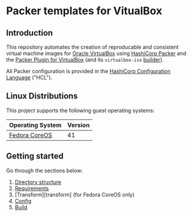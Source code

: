 # Packer templates for VitualBox

## Introduction

This repository automates the creation of reproducable and consistent virtual machine images for [Oracle VirtualBox][virtualbox] using [HashiCorp Packer][packer] and the [Packer Plugin for VirtualBox][packer-plugin-virtualbox] (and its `virtualbox-iso` [builder][packer-plugin-builder-virtualbox-iso]).

All Packer configuration is provided in the [HashiCorp Configuration Language][hcl] ("HCL").

## Linux Distributions

This project supports the following guest operating systems:

| Operating System             | Version   |
| :---                         | :---      |
| [Fedora CoreOS][coreos]      | 41        |

## Getting started

Go through the sections below:

1. [Directory structure][directory_structure]
2. [Requirements][requirements]
3. [Transform][transform] (for Fedora CoreOS only) 
4. [Config][config]
5. [Build][build]

[//]: Links
[virtualbox]: https://www.virtualbox.org
[packer]: https://www.packer.io
[packer-plugin-virtualbox]: https://developer.hashicorp.com/packer/integrations/hashicorp/virtualbox
[packer-plugin-builder-virtualbox-iso]: https://developer.hashicorp.com/packer/integrations/hashicorp/virtualbox/latest/components/builder/iso
[hcl]: https://github.com/hashicorp/hcl
[coreos]: https://fedoraproject.org/coreos/
[directory_structure]: getting-started/directory_structure.md
[requirements]: getting-started/requirements.md
[tranform]: getting-started/transform.md
[config]: getting-started/config.md
[build]: getting-started/build.md
